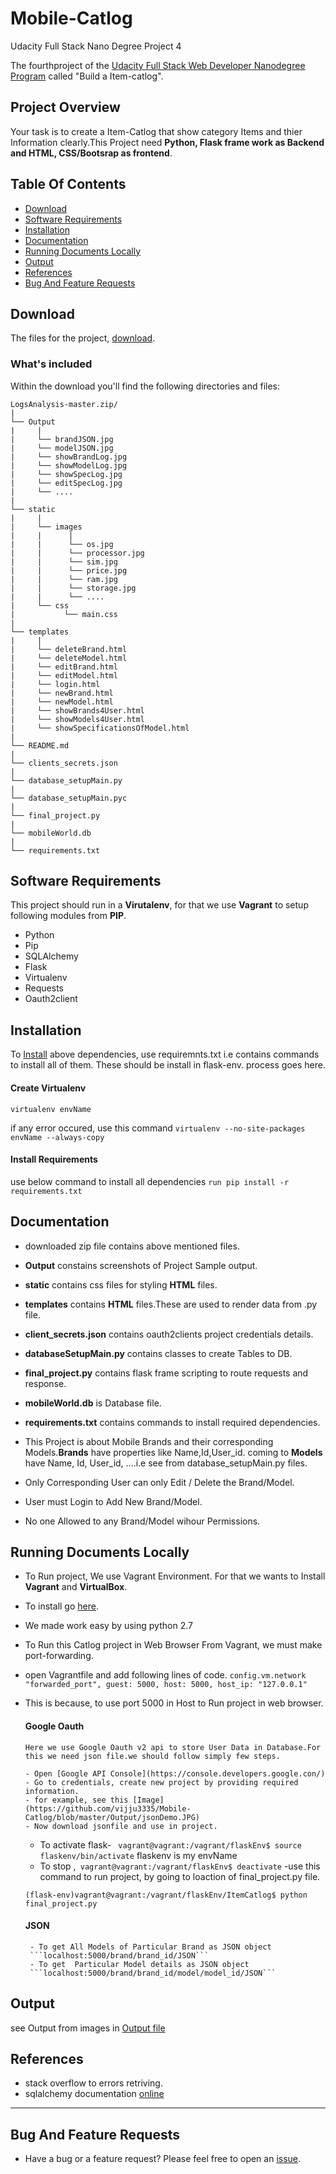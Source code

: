 # Mobile-Catlog
Udacity Full Stack Nano Degree Project 4

The fourthproject of the [Udacity Full Stack Web Developer Nanodegree Program](https://in.udacity.com/course/full-stack-web-developer-nanodegree--nd004) called "Build a Item-catlog".

## Project Overview

Your task is to create a Item-Catlog that show category Items and thier Information clearly.This Project need **Python, Flask frame work as Backend and HTML, CSS/Bootsrap as frontend**.

## Table Of Contents


- [Download](#download)
- [Software Requirements](#software-requirements)
- [Installation](#installation)
- [Documentation](#documentation)
- [Running Documents Locally](#running-documents-locally)
- [Output](#output)
- [References](#references)
- [Bug And Feature Requests](#bug-and-feature-requests)


## Download
The files for the project, [download](https://github.com/vijju3335/Mobile-Catlog/archive/master.zip).

### What's included

Within the download you'll find the following directories and files:

```
LogsAnalysis-master.zip/
|
└── Output
|     |
|     └── brandJSON.jpg
|     └── modelJSON.jpg
|     └── showBrandLog.jpg
|     └── showModelLog.jpg
|     └── showSpecLog.jpg
|     └── editSpecLog.jpg
|     └── ....
|
└── static
|     |
|     └── images
|     |      |
|     |      └── os.jpg
|     |      └── processor.jpg
|     |      └── sim.jpg
|     |      └── price.jpg
|     |      └── ram.jpg
|     |      └── storage.jpg
|     |      └── ....
|     └── css
|           └── main.css
|
└── templates
|     |
|     └── deleteBrand.html
|     └── deleteModel.html
|     └── editBrand.html
|     └── editModel.html
|     └── login.html
|     └── newBrand.html
|     └── newModel.html
|     └── showBrands4User.html
|     └── showModels4User.html
|     └── showSpecificationsOfModel.html
|
└── README.md
|
└── clients_secrets.json
|
└── database_setupMain.py
|
└── database_setupMain.pyc
|
└── final_project.py
|
└── mobileWorld.db
|
└── requirements.txt
```

## Software Requirements

This project should run in a **Virutalenv**, for that we use **Vagrant** to setup following modules from **PIP**.

- Python
- Pip
- SQLAlchemy
- Flask
- Virtualenv
- Requests
- Oauth2client

## Installation

To [Install](#install-requirements) above dependencies, use requiremnts.txt i.e contains commands to install all of them. These should be install in flask-env.
process goes here.
  #### Create Virtualenv
  ```
  virtualenv envName
  ```
  if any error occured, use this command ``` virtualenv --no-site-packages envName --always-copy ```
  
  #### Install Requirements
  use below command to install all dependencies ``` run pip install -r requirements.txt ```
  
## Documentation

- downloaded zip file contains above mentioned files.
- **Output** constains screenshots of Project Sample output.
- **static** contains css files for styling **HTML** files.
- **templates** contains **HTML** files.These are used to render data from .py file.
- **client_secrets.json** contains oauth2clients project credentials details.
- **databaseSetupMain.py** contains classes to create Tables to DB.
- **final_project.py** contains flask frame scripting to route requests and response.
- **mobileWorld.db** is Database file.
- **requirements.txt** contains commands to install required dependencies.

- This Project is about Mobile Brands and their corresponding Models.**Brands** have properties like Name,Id,User_id. coming to **Models** have Name, Id, User_id, ....i.e see from database_setupMain.py files.
- Only Corresponding User can only Edit / Delete the Brand/Model.
- User must Login to Add New Brand/Model.
- No one Allowed to any Brand/Model wihour Permissions.

## Running Documents Locally

- To Run project, We use Vagrant Environment. For that we wants to Install **Vagrant** and **VirtualBox**.
- To install go [here](https://github.com/vijju3335/Vagrant-Installation).
- We made work easy by using python 2.7
- To Run this Catlog project in Web Browser From Vagrant, we must make port-forwarding.
- open Vagrantfile and add following lines of code.
  ```config.vm.network "forwarded_port", guest: 5000, host: 5000, host_ip: "127.0.0.1" ```
- This is because, to use port 5000 in Host to Run project in web browser.
     #### Google Oauth
      Here we use Google Oauth v2 api to store User Data in Database.For this we need json file.we should follow simply few steps. 

      - Open [Google API Console](https://console.developers.google.con/)
      - Go to credentials, create new project by providing required information.
      - for example, see this [Image](https://github.com/vijju3335/Mobile-Catlog/blob/master/Output/jsonDemo.JPG)
      - Now download jsonfile and use in project.
  
  - To activate flask- ``` vagrant@vagrant:/vagrant/flaskEnv$ source flaskenv/bin/activate```
  flaskenv is my envName
  - To stop ,``` vagrant@vagrant:/vagrant/flaskEnv$ deactivate```
  -use this command to run project, by going to loaction of final_project.py file.
  ```
  (flask-env)vagrant@vagrant:/vagrant/flaskEnv/ItemCatlog$ python final_project.py
  ```
  
    #### JSON 
       - To get All Models of Particular Brand as JSON object
       ```localhost:5000/brand/brand_id/JSON```
       - To get  Particular Model details as JSON object
       ```localhost:5000/brand/brand_id/model/model_id/JSON```
## Output
  see Output from images in [Output file](https://github.com/vijju3335/Mobile-Catlog/blob/master/Output)
  
## References

- stack overflow to errors retriving.
- sqlalchemy documentation [online](http://www.sqlalchemy.org/library.html#tutorials)

---

## Bug And Feature Requests
- Have a bug or a feature request? Please feel free to open an [issue](https://github.com/vijju3335/Mobile-Catlog/issues).



   
